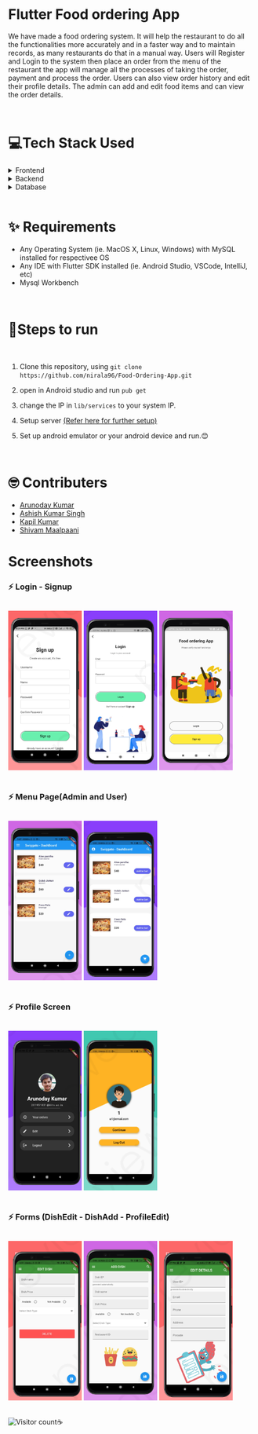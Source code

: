 # Flutter Food ordering App 
We have made a food ordering system. It will help the restaurant to do all the functionalities more accurately and in a faster way and to maintain records, as many restaurants do that in a manual way. Users will Register and Login to the system then place an order from the menu of the restaurant the app will manage all the processes of taking the order, payment and process the order. Users can also view order history and edit their profile details. The admin can add and edit food items and can view the order details.

<br>

# 💻Tech Stack Used

<details>
<summary>Frontend</summary>
<br>
Flutter
</details>
<details>
<summary>Backend</summary>
<br>
NodeJS
</details>
<details>
<summary>Database</summary>
<br>
MySql
</details>
<br>

# ✨ Requirements
- Any Operating System (ie. MacOS X, Linux, Windows) with MySQL installed for respectivee OS
- Any IDE with Flutter SDK installed (ie. Android Studio, VSCode, IntelliJ, etc)
- Mysql Workbench

<br>

# 📝Steps to run
<br>

1. Clone this repository, using `git clone https://github.com/nirala96/Food-Ordering-App.git`

2. open in Android studio and run `pub get`
3. change the IP in `lib/services` to your system IP.
4. Setup server [(Refer here for further setup)](https://github.com/nirala96/Food-Ordering-App-Server/blob/main/README.md)
5. Set up android emulator or your android device and run.😊

<br>

# 🤓 Contributers
- [Arunoday Kumar]()
- [Ashish Kumar Singh]()
- [Kapil Kumar]()
- [Shivam Maalpaani]()

# Screenshots

### ⚡ Login - Signup
<br>
<img src="Screenshots/Signup.jpeg" width="150" >
<img src="Screenshots/login.jpeg" width="150" >
<img src="Screenshots/homepage.jpeg" width="150" >
<br>
<br>

### ⚡ Menu Page(Admin and User)
<br>
<img src="Screenshots/admindashboard.jpeg" width="150" >
<img src="Screenshots/userdashboard.jpeg" width="150" >

<br>
<br>

### ⚡ Profile Screen
<br>
<img src="Screenshots/profilescreen.jpeg" width="150" >
<img src="Screenshots/killscreen.jpeg" width="150" >
<br>
<br>

### ⚡ Forms (DishEdit - DishAdd - ProfileEdit)
<br>
<img src="Screenshots/editdish.jpeg" width="150" >
<img src="Screenshots/adddishform.jpeg" width="150" >
<img src="Screenshots/editprofile.jpeg" width="150" >

<br>
<br>

![Visitor count](https://visitor-badge.laobi.icu/badge?page_id=nirala96.Food-Ordering-App)☕


